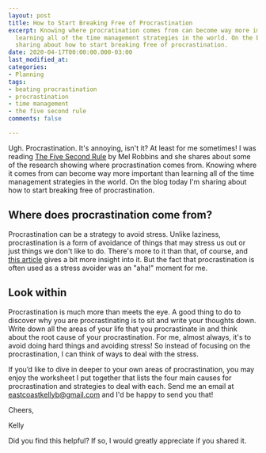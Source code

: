 ```yaml
---
layout: post
title: How to Start Breaking Free of Procrastination
excerpt: Knowing where procratination comes from can become way more important than
  learning all of the time management strategies in the world. On the blog today I'm
  sharing about how to start breaking free of procrastination.
date: 2020-04-17T00:00:00.000-03:00
last_modified_at: 
categories:
- Planning
tags:
- beating procrastination
- procrastination
- time management
- the five second rule
comments: false

---
```

Ugh. Procrastination. It's annoying, isn't it? At least for me sometimes! I was reading [The Five Second Rule](https://amzn.to/3iXKRwR) by Mel Robbins and she shares about some of the research showing where procrastination comes from. Knowing where it comes from can become way more important than learning all of the time management strategies in the world. On the blog today I'm sharing about how to start breaking free of procrastination.

## Where does procrastination come from?

Procrastination can be a strategy to avoid stress. Unlike laziness, procrastination is a form of avoidance of things that may stress us out or just things we don't like to do. There's more to it than that, of course, and [this article](https://www.nytimes.com/2019/03/25/smarter-living/why-you-procrastinate-it-has-nothing-to-do-with-self-control.html) gives a bit more insight into it. But the fact that procrastination is often used as a stress avoider was an "aha!" moment for me.

## Look within

Procrastination is much more than meets the eye. A good thing to do to discover why you are procrastinating is to sit and write your thoughts down. Write down all the areas of your life that you procrastinate in and think about the root cause of your procrastination. For me, almost always, it's to avoid doing hard things and avoiding stress! So instead of focusing on the procrastination, I can think of ways to deal with the stress.

If you’d like to dive in deeper to your own areas of procrastination, you may enjoy the worksheet I put together that lists the four main causes for procrastination and strategies to deal with each. Send me an email at eastcoastkellyb@gmail.com and I'd be happy to send you that!

Cheers,

Kelly

Did you find this helpful? If so, I would greatly appreciate if you shared it.